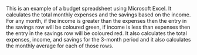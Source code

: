 This is an example of a budget spreadsheet using Microsoft Excel. It calculates the total monthly expenses and the savings based on the income. For any month, if the income is greater than the expenses then the entry in the savings row will be coloured green, if income is less than expenses then the entry in the savings row will be coloured red. It also calculates the total expenses, income, and savings for the 3-month period and it also calculates the monthly average for each of those rows.
